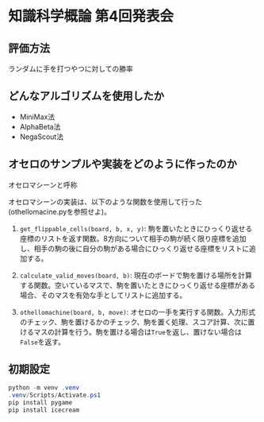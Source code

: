 # 知識科学概論 第4回発表会

## 評価方法

ランダムに手を打つやつに対しての勝率

## どんなアルゴリズムを使用したか

- MiniMax法
- AlphaBeta法
- NegaScout法

## オセロのサンプルや実装をどのように作ったのか

オセロマシーンと呼称

オセロマシーンの実装は、以下のような関数を使用して行った(othellomacine.pyを参照せよ)。

1. `get_flippable_cells(board, b, x, y)`: 駒を置いたときにひっくり返せる座標のリストを返す関数。8方向について相手の駒が続く限り座標を追加し、相手の駒の後に自分の駒がある場合にひっくり返せる座標をリストに追加する。

2. `calculate_valid_moves(board, b)`: 現在のボードで駒を置ける場所を計算する関数。空いているマスで、駒を置いたときにひっくり返せる座標がある場合、そのマスを有効な手としてリストに追加する。

3. `othellomachine(board, b, move)`: オセロの一手を実行する関数。入力形式のチェック、駒を置けるかのチェック、駒を置く処理、スコア計算、次に置けるマスの計算を行う。駒を置ける場合は`True`を返し、置けない場合は`False`を返す。

## 初期設定

```powershell
python -m venv .venv
.venv/Scripts/Activate.ps1
pip install pygame
pip install icecream
```
